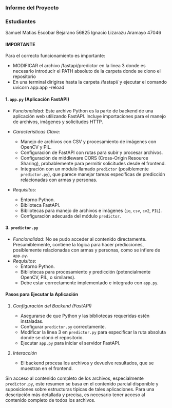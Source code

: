 ### Informe del Proyecto

### Estudiantes
Samuel Matias Escobar Bejarano
56825
Ignacio Lizarazu Aramayo
47046

#### IMPORTANTE
Para el correcto funcionamiento es importante:
- MODIFICAR el archivo /fastapi/predictor en la linea 3 donde es necesario introducir el PATH absoluto de la carpeta donde se clono el repositorio
- En una terminal dirigirse hasta la carpeta /fastapi/ y ejecutar el comando uvicorn app:app -reload

#### 1. `app.py` (Aplicación FastAPI)
- *Funcionalidad*: Este archivo Python es la parte de backend de una aplicación web utilizando FastAPI. Incluye importaciones para el manejo de archivos, imágenes y solicitudes HTTP.
- *Características Clave*:
  - Manejo de archivos con CSV y procesamiento de imágenes con OpenCV y PIL.
  - Configuración de FastAPI con rutas para subir y procesar archivos.
  - Configuración de middleware CORS (Cross-Origin Resource Sharing), probablemente para permitir solicitudes desde el frontend.
  - Integración con un módulo llamado `predictor` (posiblemente `predictor.py`), que parece manejar tareas específicas de predicción relacionadas con armas y personas.

- *Requisitos*:
  - Entorno Python.
  - Biblioteca FastAPI.
  - Bibliotecas para manejo de archivos e imágenes (`io`, `csv`, `cv2`, `PIL`).
  - Configuración adecuada del módulo `predictor`.

#### 3. `predictor.py`
- *Funcionalidad*: No se pudo acceder al contenido directamente. Presumiblemente, contiene la lógica para hacer predicciones, posiblemente relacionadas con armas y personas, como se infiere de `app.py`.
- *Requisitos*:
  - Entorno Python.
  - Bibliotecas para procesamiento y predicción (potencialmente OpenCV, PIL, o similares).
  - Debe estar correctamente implementado e integrado con `app.py`.

#### Pasos para Ejecutar la Aplicación
1. *Configuración del Backend (FastAPI)*
   - Asegurarse de que Python y las bibliotecas requeridas estén instaladas.
   - Configurar `predictor.py` correctamente.
   - Modificar la línea 3 en `predictor.py` para especificar la ruta absoluta donde se clonó el repositorio.
   - Ejecutar `app.py` para iniciar el servidor FastAPI.

3. *Interacción*
   - El backend procesa los archivos y devuelve resultados, que se muestran en el frontend.

Sin acceso al contenido completo de los archivos, especialmente `predictor.py`, este resumen se basa en el contenido parcial disponible y suposiciones sobre estructuras típicas de tales aplicaciones. Para una descripción más detallada y precisa, es necesario tener acceso al contenido completo de todos los archivos.